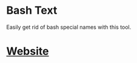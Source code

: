 # Bash Text
Easily get rid of bash special names with this tool.

# [Website](https://sniirful.github.io/bash-text/)